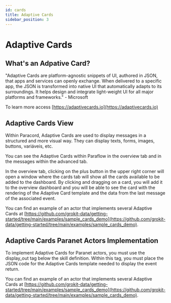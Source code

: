 ```yaml
---
id: cards
title: Adaptive Cards
sidebar_position: 3
---
```


# Adaptive Cards

## What's an Adpative Card?

"Adaptive Cards are platform-agnostic snippets of UI, authored in JSON, that apps and services can openly exchange. When delivered to a specific app, the JSON is transformed into native UI that automatically adapts to its surroundings. It helps design and integrate light-weight UI for all major platforms and frameworks." - Microsoft

To learn more access [https://adaptivecards.io](https://adaptivecards.io)

## Adaptive Cards View

Within Paracord, Adaptive Cards are used to display messages in a structured and more visual way. They can display texts, forms, images, buttons, variáveis, etc.

You can see the Adaptive Cards within Paraflow in the overview tab and in the messages within the advanced tab.

In the overview tab, clicking on the plus button in the upper right corner will open a window where the cards tab will show all the cards available to be added to the dashboard. By clicking and dragging on a card, you will add it to the overview dashboard and you will be able to see the card with the rendering of the Adaptive Card template and the data from the last message of the associated event.

You can find an example of an actor that implements several Adaptive Cards at [https://github.com/grokit-data/getting-started/tree/main/examples/sample_cards_demo](https://github.com/grokit-data/getting-started/tree/main/examples/sample_cards_demo).

## Adaptive Cards Paranet Actors Implementation

To implement Adaptive Cards for Paranet actors, you must use the display_out tag below the skill definition. Within this tag, you must place the JSON code for the Adaptive Cards template needed to display the event return.

You can find an example of an actor that implements several Adaptive Cards at [https://github.com/grokit-data/getting-started/tree/main/examples/sample_cards_demo](https://github.com/grokit-data/getting-started/tree/main/examples/sample_cards_demo).
